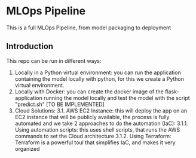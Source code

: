 # MLOps Pipeline
This is a full MLOps Pipeline, from model packaging to deployment

## Introduction
This repo can be run in different ways:
1. Locally in a Python virtual environment: you can run the application containing the model locally with python, for this we create a Python virtual environment.
2. Locally with Docker: you can create the docker image of the flask-application running the model locally and test the model with the script "predict.sh" [TO BE IMPLEMENTED]
3. Cloud Solutions:
    3.1. AWS EC2 Instance: this will deploy the app on an EC2 instance that will be publicly available, the process is fully automated and we take 2 approaches to do the automation (IaC):
        3.1.1. Using automation scripts: this uses shell scripts, that runs the AWS commands to set the Cloud architecture
        3.1.2. Using Terraform: Terraform is a powerful toul that simplifies IaC, and makes it very organized